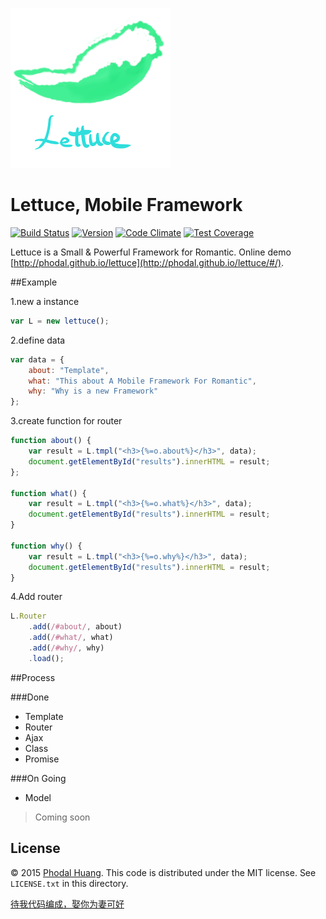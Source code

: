 ![Lettuce](./docs/lettuce.png)

# Lettuce, Mobile Framework

[![Build Status](https://api.travis-ci.org/phodal/lettuce.png)](https://travis-ci.org/phodal/lettuce)
[![Version](http://img.shields.io/npm/v/lettuce.svg)](http://http://img.shields.io/npm/v/lettuce.svg)
[![Code Climate](https://codeclimate.com/github/phodal/lettuce/badges/gpa.svg)](https://codeclimate.com/github/phodal/lettuce)
[![Test Coverage](https://codeclimate.com/github/phodal/lettuce/badges/coverage.svg)](https://codeclimate.com/github/phodal/lettuce)

Lettuce is a Small & Powerful Framework for Romantic.
Online demo [http://phodal.github.io/lettuce](http://phodal.github.io/lettuce/#/).

##Example

1.new a instance

```javascript
var L = new lettuce();
```
2.define data

```javascript
var data = {
    about: "Template",
    what: "This about A Mobile Framework For Romantic",
    why: "Why is a new Framework"
};
```

3.create function for router

```javascript
function about() {
    var result = L.tmpl("<h3>{%=o.about%}</h3>", data);
    document.getElementById("results").innerHTML = result;
};

function what() {
    var result = L.tmpl("<h3>{%=o.what%}</h3>", data);
    document.getElementById("results").innerHTML = result;
}

function why() {
    var result = L.tmpl("<h3>{%=o.why%}</h3>", data);
    document.getElementById("results").innerHTML = result;
}
```
4.Add router

```javascript
L.Router
    .add(/#about/, about)
    .add(/#what/, what)
    .add(/#why/, why)
    .load();
```

##Process

###Done

- Template
- Router
- Ajax
- Class
- Promise

###On Going

- Model

> Coming soon



## License

© 2015 [Phodal Huang](http://www.phodal.com). This code is distributed under the MIT license. See `LICENSE.txt` in this directory.

[待我代码编成，娶你为妻可好](http://www.xuntayizhan.com/person/ji-ke-ai-qing-zhi-er-shi-dai-wo-dai-ma-bian-cheng-qu-ni-wei-qi-ke-hao-wan/)
